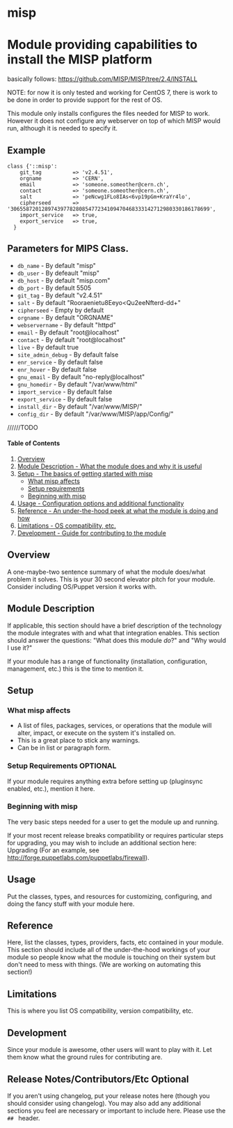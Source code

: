 # misp

# Module providing capabilities to install the MISP platform

basically follows:
https://github.com/MISP/MISP/tree/2.4/INSTALL

NOTE: for now it is only tested and working for CentOS 7, there is work to be 
done in order to provide support for the rest of OS.

This module only installs configures the files needed for MISP to work. However 
it does not configure any webserver on top of which MISP would run, although it 
is needed to specify it.

## Example

```puppet
class {'::misp':
    git_tag          => 'v2.4.51',
    orgname          => 'CERN',
    email            => 'someone.someother@cern.ch',
    contact          => 'someone.someother@cern.ch',
    salt             => 'peNcwg1FLo8IAs<6vp19pGm+KraYr4lo',
    cipherseed       => '3065587201289743977828085477234109470468333142712980330186178699',
    import_service   => true,
    export_service   => true,
  }

```

## Parameters for MIPS Class.
* `db_name` - By default "misp"
* `db_user` - By defeault "misp"
* `db_host` - By default "misp.com"
* `db_port` - By default 5505
* `git_tag` - By default "v2.4.51"
* `salt` - By default "Rooraenietu8Eeyo<Qu2eeNfterd-dd+"
* `cipherseed` - Empty by default
* `orgname` - By default "ORGNAME"
* `webservername` - By default "httpd"
* `email` - By default "root@localhost"
* `contact` - By default "root@localhost"
* `live` - By default true
* `site_admin_debug` - By default false
* `enr_service` - By default false
* `enr_hover` - By default false
* `gnu_email` - By default "no-reply@localhost"
* `gnu_homedir` - By default "/var/www/html"
* `import_service` - By default false
* `export_service` - By default false
* `install_dir` - By default "/var/www/MISP/"
* `config_dir` - By default "/var/www/MISP/app/Config/"


//////TODO
#### Table of Contents

1. [Overview](#overview)
2. [Module Description - What the module does and why it is useful](#module-description)
3. [Setup - The basics of getting started with misp](#setup)
    * [What misp affects](#what-misp-affects)
    * [Setup requirements](#setup-requirements)
    * [Beginning with misp](#beginning-with-misp)
4. [Usage - Configuration options and additional functionality](#usage)
5. [Reference - An under-the-hood peek at what the module is doing and how](#reference)
5. [Limitations - OS compatibility, etc.](#limitations)
6. [Development - Guide for contributing to the module](#development)

## Overview

A one-maybe-two sentence summary of what the module does/what problem it solves.
This is your 30 second elevator pitch for your module. Consider including
OS/Puppet version it works with.

## Module Description

If applicable, this section should have a brief description of the technology
the module integrates with and what that integration enables. This section
should answer the questions: "What does this module *do*?" and "Why would I use
it?"

If your module has a range of functionality (installation, configuration,
management, etc.) this is the time to mention it.

## Setup

### What misp affects

* A list of files, packages, services, or operations that the module will alter,
  impact, or execute on the system it's installed on.
* This is a great place to stick any warnings.
* Can be in list or paragraph form.

### Setup Requirements **OPTIONAL**

If your module requires anything extra before setting up (pluginsync enabled,
etc.), mention it here.

### Beginning with misp

The very basic steps needed for a user to get the module up and running.

If your most recent release breaks compatibility or requires particular steps
for upgrading, you may wish to include an additional section here: Upgrading
(For an example, see http://forge.puppetlabs.com/puppetlabs/firewall).

## Usage

Put the classes, types, and resources for customizing, configuring, and doing
the fancy stuff with your module here.

## Reference

Here, list the classes, types, providers, facts, etc contained in your module.
This section should include all of the under-the-hood workings of your module so
people know what the module is touching on their system but don't need to mess
with things. (We are working on automating this section!)

## Limitations

This is where you list OS compatibility, version compatibility, etc.

## Development

Since your module is awesome, other users will want to play with it. Let them
know what the ground rules for contributing are.

## Release Notes/Contributors/Etc **Optional**

If you aren't using changelog, put your release notes here (though you should
consider using changelog). You may also add any additional sections you feel are
necessary or important to include here. Please use the `## ` header.
